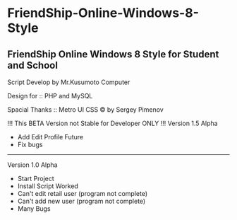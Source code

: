 FriendShip-Online-Windows-8-Style
=================================

FriendShip Online Windows 8 Style for Student and School
-------------------------------------------------------------------

Script Develop by Mr.Kusumoto Computer

Design for :: PHP and MySQL

Spacial Thanks :: Metro UI CSS © by Sergey Pimenov

!!! This BETA Version not Stable for Developer ONLY !!!
Version 1.5 Alpha
- Add Edit Profile Future
- Fix bugs
------------------------------------
Version 1.0 Alpha
- Start Project
- Install Script Worked
- Can't edit retail user (program not complete)
- Can't add new user (program not complete)
- Many Bugs